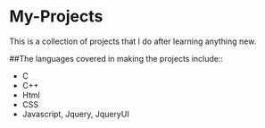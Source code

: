 # My-Projects
This is a collection of projects that I do after learning anything new. 

##The languages covered in making the projects include::
  * C
  * C++
  * Html
  * CSS
  * Javascript, Jquery, JqueryUI
